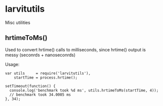 # larvitutils

Misc utilities

## hrtimeToMs()

Used to convert hrtime() calls to milliseconds, since hrtime() output is messy (seconrds + nanoseconrds)

Usage:

    var utils     = require('larvitutils'),
        startTime = process.hrtime();

    setTimeout(function() {
      console.log('benchmark took %d ms', utils.hrtimeToMs(startTime, 4));
      // benchmark took 34.0005 ms
    }, 34);